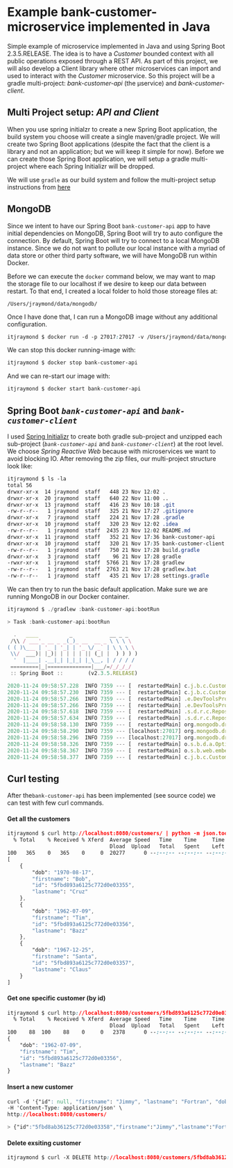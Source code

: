 # Example bank-customer-microservice implemented in Java

Simple example of microservice implemented in Java and using Spring Boot 2.3.5.RELEASE.  The idea is to have a 
_Customer_ bounded context with all public operations exposed through a REST API.  As part of this project, we will
also develop a Client library where other microservices can import and used to interact with the _Customer_
microservice.  So this project will be a gradle multi-project:  _bank-customer-api_ (the µservice) and _bank-customer-client_.

## Multi Project setup: _API and Client_

When you use spring initialzr to create a new Spring Boot application, the build system you choose will create
a single maven/gradle project.  We will create two Spring Boot applications (despite the fact that the client is a 
library and not an application; but we will keep it simple for now).  Before we can create those Spring Boot 
application, we will setup a gradle multi-project where each Spring Initializr will be dropped.
 
We will use `gradle` as our build system and follow the multi-project setup instructions 
from [here](https://github.com/itjraymond/gradle-multi-proj-setup)


## MongoDB 

Since we intent to have our Spring Boot `bank-customer-api` app to have initial dependencies on MongoDB, Spring Boot
will try to auto configure the connection.  By default, Spring Boot will try to connect to a local MongoDB instance.
Since we do not want to pollute our local instance with a myriad of data store or other third party software,
we will have MongoDB run within Docker.

Before we can execute the `docker` command below, we may want to map the storage file to our localhost if we 
desire to keep our data between restart.  To that end, I created a local folder to hold those storeage files at:

`/Users/jraymond/data/mongodb/`

Once I have done that, I can run a MongoDB image without any additional configuration.

```css
itjraymond $ docker run -d -p 27017:27017 -v /Users/jraymond/data/mongodb:/data/db --name bank-customer-api mongo 
```

We can stop this docker running-image with:

```css
itjraymond $ docker stop bank-customer-api
```

And we can re-start our image with:

```css
itjraymond $ docker start bank-customer-api
```

## Spring Boot _`bank-customer-api`_ and _`bank-customer-client`_

I used [Spring Initializr](https://start.spring.io/) to create both gradle sub-project and unzipped each sub-project
(_`bank-customer-api`_ and _`bank-customer-client`_) at the root level.  We choose _Spring Reactive Web_ because 
 with microservices we want to avoid blocking IO. After removing the zip files, our 
multi-project structure look like:

```css
itjraymond $ ls -la
total 56
drwxr-xr-x  14 jraymond  staff   448 23 Nov 12:02 .
drwxr-xr-x  20 jraymond  staff   640 22 Nov 11:00 ..
drwxr-xr-x  13 jraymond  staff   416 23 Nov 10:18 .git
-rw-r--r--   1 jraymond  staff   325 21 Nov 17:27 .gitignore
drwxr-xr-x   7 jraymond  staff   224 21 Nov 17:28 .gradle
drwxr-xr-x  10 jraymond  staff   320 23 Nov 12:02 .idea
-rw-r--r--   1 jraymond  staff  2435 23 Nov 12:02 README.md
drwxr-xr-x  11 jraymond  staff   352 21 Nov 17:36 bank-customer-api        <--
drwxr-xr-x  10 jraymond  staff   320 21 Nov 17:35 bank-customer-client     <--
-rw-r--r--   1 jraymond  staff   750 21 Nov 17:28 build.gradle
drwxr-xr-x   3 jraymond  staff    96 21 Nov 17:28 gradle
-rwxr-xr-x   1 jraymond  staff  5766 21 Nov 17:28 gradlew
-rw-r--r--   1 jraymond  staff  2763 21 Nov 17:28 gradlew.bat
-rw-r--r--   1 jraymond  staff   435 21 Nov 17:28 settings.gradle

```

We can then try to run the basic default application.  Make sure we are running MongoDB in our Docker container.

```js
itjraymond $ ./gradlew :bank-customer-api:bootRun

> Task :bank-customer-api:bootRun

  .   ____          _            __ _ _
 /\\ / ___'_ __ _ _(_)_ __  __ _ \ \ \ \
( ( )\___ | '_ | '_| | '_ \/ _` | \ \ \ \
 \\/  ___)| |_)| | | | | || (_| |  ) ) ) )
  '  |____| .__|_| |_|_| |_\__, | / / / /
 =========|_|==============|___/=/_/_/_/
 :: Spring Boot ::        (v2.3.5.RELEASE)

2020-11-24 09:58:57.228  INFO 7359 --- [  restartedMain] c.j.b.c.CustomerApiApplication           : Starting CustomerApiApplication on snappi.hitronhub.home with PID 7359 (/Users/jraymond/workspaces/java/java.bank-customer-microservice/bank-customer-api/build/classes/java/main started by jraymond in /Users/jraymond/workspaces/java/java.bank-customer-microservice/bank-customer-api)
2020-11-24 09:58:57.230  INFO 7359 --- [  restartedMain] c.j.b.c.CustomerApiApplication           : No active profile set, falling back to default profiles: default
2020-11-24 09:58:57.266  INFO 7359 --- [  restartedMain] .e.DevToolsPropertyDefaultsPostProcessor : Devtools property defaults active! Set 'spring.devtools.add-properties' to 'false' to disable
2020-11-24 09:58:57.266  INFO 7359 --- [  restartedMain] .e.DevToolsPropertyDefaultsPostProcessor : For additional web related logging consider setting the 'logging.level.web' property to 'DEBUG'
2020-11-24 09:58:57.618  INFO 7359 --- [  restartedMain] .s.d.r.c.RepositoryConfigurationDelegate : Bootstrapping Spring Data Reactive MongoDB repositories in DEFAULT mode.
2020-11-24 09:58:57.634  INFO 7359 --- [  restartedMain] .s.d.r.c.RepositoryConfigurationDelegate : Finished Spring Data repository scanning in 12ms. Found 0 Reactive MongoDB repository interfaces.
2020-11-24 09:58:58.130  INFO 7359 --- [  restartedMain] org.mongodb.driver.cluster               : Cluster created with settings {hosts=[localhost:27017], mode=SINGLE, requiredClusterType=UNKNOWN, serverSelectionTimeout='30000 ms'}
2020-11-24 09:58:58.290  INFO 7359 --- [localhost:27017] org.mongodb.driver.connection            : Opened connection [connectionId{localValue:1, serverValue:3}] to localhost:27017
2020-11-24 09:58:58.296  INFO 7359 --- [localhost:27017] org.mongodb.driver.cluster               : Monitor thread successfully connected to server with description ServerDescription{address=localhost:27017, type=STANDALONE, state=CONNECTED, ok=true, minWireVersion=0, maxWireVersion=9, maxDocumentSize=16777216, logicalSessionTimeoutMinutes=30, roundTripTimeNanos=5344686}
2020-11-24 09:58:58.326  INFO 7359 --- [  restartedMain] o.s.b.d.a.OptionalLiveReloadServer       : LiveReload server is running on port 35729
2020-11-24 09:58:58.367  INFO 7359 --- [  restartedMain] o.s.b.web.embedded.netty.NettyWebServer  : Netty started on port(s): 8080
2020-11-24 09:58:58.377  INFO 7359 --- [  restartedMain] c.j.b.c.CustomerApiApplication           : Started CustomerApiApplication in 1.67 seconds (JVM running for 2.051)
```

## Curl testing

After the`bank-customer-api` has been implemented (see source code) we can test
with few curl commands.

#### Get all the customers

```css
itjraymond $ curl http://localhost:8080/customers/ | python -m json.tool
  % Total    % Received % Xferd  Average Speed   Time    Time     Time  Current
                                 Dload  Upload   Total   Spent    Left  Speed
100   365    0   365    0     0  20277      0 --:--:-- --:--:-- --:--:-- 20277
[
    {
        "dob": "1970-08-17",
        "firstname": "Bob",
        "id": "5fbd893a6125c772d0e03355",
        "lastname": "Cruz"
    },
    {
        "dob": "1962-07-09",
        "firstname": "Tim",
        "id": "5fbd893a6125c772d0e03356",
        "lastname": "Bazz"
    },
    {
        "dob": "1967-12-25",
        "firstname": "Santa",
        "id": "5fbd893a6125c772d0e03357",
        "lastname": "Claus"
    }
]
```

#### Get one specific customer (by id)

```css
itjraymond $ curl http://localhost:8080/customers/5fbd893a6125c772d0e03356 | python -m json.tool
  % Total    % Received % Xferd  Average Speed   Time    Time     Time  Current
                                 Dload  Upload   Total   Spent    Left  Speed
100    88  100    88    0     0   2378      0 --:--:-- --:--:-- --:--:--  2378
{
    "dob": "1962-07-09",
    "firstname": "Tim",
    "id": "5fbd893a6125c772d0e03356",
    "lastname": "Bazz"
}
```

#### Insert a new customer

```css
curl -d '{"id": null, "firstname": "Jimmy", "lastname": "Fortran", "dob": "1999-10-23"}' \
-H 'Content-Type: application/json' \
http://localhost:8080/customers/

> {"id":"5fbd8ab36125c772d0e03358","firstname":"Jimmy","lastname":"Fortran","dob":"1999-10-23"}
```

#### Delete exsiting customer

```css
itjraymond $ curl -X DELETE http://localhost:8080/customers/5fbd8ab36125c772d0e03358
```